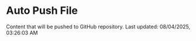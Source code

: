 # Auto Push File

Content that will be pushed to GitHub repository.
Last updated: 08/04/2025, 03:26:03 AM